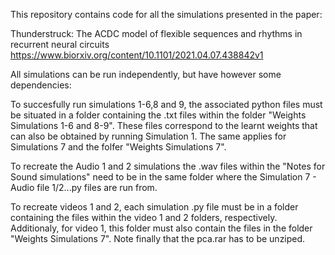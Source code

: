 This repository contains code for all the simulations presented in the paper:

Thunderstruck: The ACDC model of flexible sequences and rhythms in recurrent neural circuits
https://www.biorxiv.org/content/10.1101/2021.04.07.438842v1

All simulations can be run independently, but have however some dependencies:

To succesfully run simulations 1-6,8 and 9, the associated python files must be situated in a folder containing the .txt files within
the folder "Weights Simulations 1-6 and 8-9". These files correspond to the learnt weights that can also be obtained by running Simulation 1.
The same applies for Simulations 7 and the folfer "Weights Simulations 7".

To recreate the Audio 1 and 2 simulations the .wav files within the "Notes for Sound simulations" need to be in the same folder 
where the Simulation 7 - Audio file 1/2...py files are run from.

To recreate videos 1 and 2, each simulation .py file must be in a folder containing the files within the video 1 and 2 folders, respectively.
Additionaly, for video 1, this folder must also contain the files in the folder "Weights Simulations 7". Note finally that the pca.rar has to be unziped.

